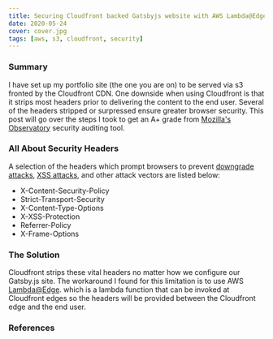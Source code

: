 ```yaml
---
title: Securing Cloudfront backed Gatsbyjs website with AWS Lambda@Edge
date: 2020-05-24
cover: cover.jpg
tags: [aws, s3, cloudfront, security]
---
```


### Summary

I have set up my portfolio site (the one you are on) to be served via s3 fronted by the Cloudfront CDN.
One downside when using Cloudfront is that it strips most headers prior to delivering the content to the end user.
Several of the headers stripped or surpressed ensure greater browser security. This post will go over the steps I took
to get an A+ grade from <a href="https://observatory.mozilla.org/analyze/ammiranda.com" rel="nofollow" target="_blank">Mozilla's Observatory</a> security auditing tool.

### All About Security Headers

A selection of the headers which prompt browsers to prevent <a href="https://en.wikipedia.org/wiki/Downgrade_attack" rel="nofollow" target="_blank">downgrade attacks</a>, <a href="https://infosec.mozilla.org/guidelines/web_security#content-security-policy" rel="nofollow" target="_blank">XSS attacks</a>, and
other attack vectors are listed below:

<ul>
    <li>X-Content-Security-Policy</li>
    <li>Strict-Transport-Security</li>
    <li>X-Content-Type-Options</li>
    <li>X-XSS-Protection</li>
    <li>Referrer-Policy</li>
    <li>X-Frame-Options</li>
</ul>

### The Solution

Cloudfront strips these vital headers no matter how we configure our Gatsby.js site. The workaround I found for this limitation
is to use AWS [Lambda@Edge](). which is a lambda function that can be invoked at Cloudfront edges so the headers will be
provided between the Cloudfront edge and the end user.

### References
